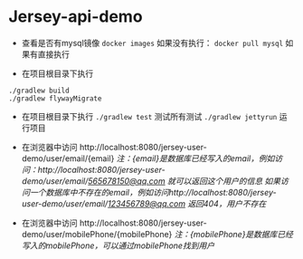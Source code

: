 # Jersey-api-demo

- 查看是否有mysql镜像
`docker images`
如果没有执行： 
`docker pull mysql`
如果有直接执行
 

- 在项目根目录下执行
 ```
 ./gradlew build
 ./gradlew flywayMigrate
 ```

- 在项目根目录下执行
`./gradlew test`
测试所有测试
`./gradlew jettyrun` 
运行项目

- 在浏览器中访问 http://localhost:8080/jersey-user-demo/user/email/{email} 
*注：{email}是数据库已经写入的email，例如访问：http://localhost:8080/jersey-user-demo/user/email/565678150@qq.com  就可以返回这个用户的信息*
*如果访问一个数据库中不存在的email，例如访问http://localhost:8080/jersey-user-demo/user/email/123456789@qq.com  返回404，用户不存在*

- 在浏览器中访问 http://localhost:8080/jersey-user-demo/user/mobilePhone/{mobilePhone}
*注：{mobilePhone}是数据库已经写入的mobilePhone，可以通过mobilePhone找到用户*
